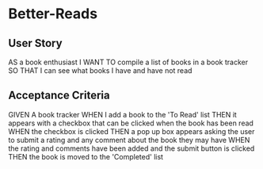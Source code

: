 # Better-Reads

## User Story

AS a book enthusiast
I WANT TO compile a list of books in a book tracker
SO THAT I can see what books I have and have not read

## Acceptance Criteria

GIVEN A book tracker
WHEN I add a book to the 'To Read' list
THEN it appears with a checkbox that can be clicked when the book has been read
WHEN the checkbox is clicked
THEN a pop up box appears asking the user to submit a rating and any comment about the book they may have
WHEN the rating and comments have been added and the submit button is clicked
THEN the book is moved to the 'Completed' list